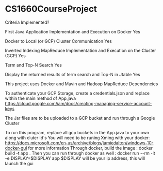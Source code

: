 # CS1660CourseProject

Criteria 	Implemented?

First Java Application Implementation and Execution on Docker 	Yes

Docker to Local (or GCP) Cluster Communication 	Yes

Inverted Indexing MapReduce Implementation and Execution on the Cluster (GCP) 	Yes

Term and Top-N Search 	Yes

Display the returned results of term search and Top-N in Jtable   Yes



This project uses Docker and Mavin and Hadoop MapReduce Dependencies

To authenticate your GCP Storage, create a credentials.json and replace within the main method of App.java
https://cloud.google.com/iam/docs/creating-managing-service-account-keys

The Jar files are to be uploaded to a GCP bucket and run through a Google Cluster

To run this program, replace all gcp buckets in the App.java to your own along with cluter id's
You will need to be runing Xming with your docker: https://docs.microsoft.com/en-us/archive/blogs/jamiedalton/windows-10-docker-gui for more information
Through docker, build the image : docker build -t app .
Then you can run through docker as well : docker run --rm -it -e DISPLAY=$DISPLAY app
$DISPLAY will be your ip address, this will launch the gui 
